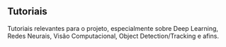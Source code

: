 ## Tutoriais

Tutoriais relevantes para o projeto, especialmente sobre Deep Learning, Redes Neurais, Visão Computacional, Object Detection/Tracking e afins.
